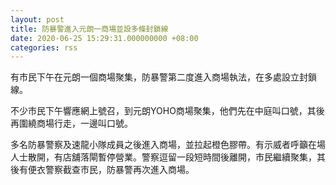 ```yaml
---
layout: post
title: 防暴警進入元朗一商場並設多條封鎖線
date: 2020-06-25 15:29:31.000000000 +08:00
categories: rss
---
```


有市民下午在元朗一個商場聚集，防暴警第二度進入商場執法，在多處設立封鎖線。

不少市民下午響應網上號召，到元朗YOHO商場聚集，他們先在中庭叫口號，其後再圍繞商場行走，一邊叫口號。

多名防暴警察及速龍小隊成員之後進入商場，並拉起橙色膠帶。有示威者呼籲在場人士散開，有店舖落閘暫停營業。警察逗留一段短時間後離開，市民繼續聚集，其後有便衣警察截查市民，防暴警再次進入商場。

